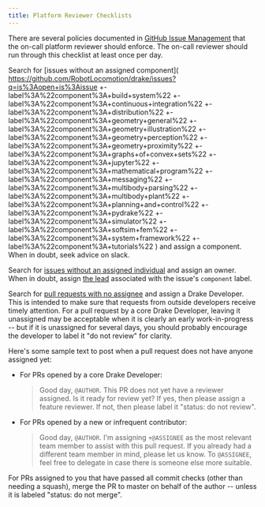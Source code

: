 ```yaml
---
title: Platform Reviewer Checklists
---
```


There are several policies documented in [GitHub Issue Management](/issues.html)
that the on-call platform reviewer should enforce.  The on-call
reviewer should run through this checklist at least once per day.

Search for
[issues without an assigned component](
https://github.com/RobotLocomotion/drake/issues?q=is%3Aopen+is%3Aissue
+-label%3A%22component%3A+build+system%22
+-label%3A%22component%3A+continuous+integration%22
+-label%3A%22component%3A+distribution%22
+-label%3A%22component%3A+geometry+general%22
+-label%3A%22component%3A+geometry+illustration%22
+-label%3A%22component%3A+geometry+perception%22
+-label%3A%22component%3A+geometry+proximity%22
+-label%3A%22component%3A+graphs+of+convex+sets%22
+-label%3A%22component%3A+jupyter%22
+-label%3A%22component%3A+mathematical+program%22
+-label%3A%22component%3A+messaging%22
+-label%3A%22component%3A+multibody+parsing%22
+-label%3A%22component%3A+multibody+plant%22
+-label%3A%22component%3A+planning+and+control%22
+-label%3A%22component%3A+pydrake%22
+-label%3A%22component%3A+simulator%22
+-label%3A%22component%3A+softsim+fem%22
+-label%3A%22component%3A+system+framework%22
+-label%3A%22component%3A+tutorials%22
)
and assign a component.  When in doubt, seek advice on slack.

Search for
[issues without an assigned individual](https://github.com/RobotLocomotion/drake/issues?q=is%3Aissue+is%3Aopen+no%3Aassignee)
and assign an owner.  When in doubt, assign [the lead](/issues.html#component)
associated with the issue's ``component`` label.

Search for [pull requests with no assignee](https://github.com/RobotLocomotion/drake/pulls?q=is%3Aopen+is%3Apr+no%3Aassignee+-label%3A%22status%3A+do+not+review%22)
and assign a Drake Developer.  This is intended to make sure that
requests from outside developers receive timely attention.  For a pull request
by a core Drake Developer, leaving it unassigned may be acceptable when it is
clearly an early work-in-progress -- but if it is unassigned for several days,
you should probably encourage the developer to label it "do not review" for
clarity.

Here's some sample text to post when a pull request does not have anyone
assigned yet:

* For PRs opened by a core Drake Developer:

  > Good day, ``@AUTHOR``.  This PR does not yet have a reviewer assigned.
  > Is it ready for review yet?
  > If yes, then please assign a feature reviewer.
  > If not, then please label it "status: do not review".

* For PRs opened by a new or infrequent contributor:

  > Good day, ``@AUTHOR``.  I'm assigning ``+@ASSIGNEE`` as the most relevant
  > team member to assist with this pull request.  If you already had a
  > different team member in mind, please let us know.  To ``@ASSIGNEE``,
  > feel free to delegate in case there is someone else more suitable.

For PRs assigned to you that have passed all commit checks (other than needing
a squash), merge the PR to master on behalf of the author -- unless it is
labeled "status: do not merge".
